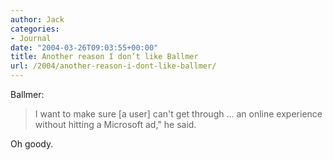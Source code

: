 ```yaml
---
author: Jack
categories:
- Journal
date: "2004-03-26T09:03:55+00:00"
title: Another reason I don’t like Ballmer
url: /2004/another-reason-i-dont-like-ballmer/
---
```


Ballmer:

> 
> 
> I want to make sure [a user] can't get through &#8230; an online experience without hitting a Microsoft ad," he said.
> 
> 

Oh goody.
